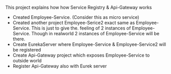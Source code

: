This project explains how how Service Registry & Api-Gateway works
- Created Employee-Service. (Consider this as micro service)
- Created another project Employee-Serice2 exact same as Employee-Service.  This is just to give the. feeling of 2 instances of Employee-Service.  Though in realworld 2 instances of Employee-Service will be there.
- Create EurekaServer where Employee-Service & Employee-Service2 will be registered
- Create Api-Gateway project which exposes Employee-Service to outside world
- Register Api-Gateway also with Eurek server
